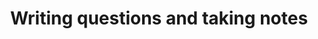 ---
layout: post
title: Writing questions and taking notes
volume: vocal
chapter: capturing stories 
tag: capturing stories
buttonStyle: fg-guide-note
backgroundStyle: bg-guide-note
---
